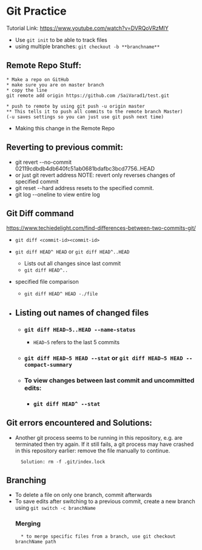 # Git Practice

Tutorial Link: https://www.youtube.com/watch?v=DVRQoVRzMIY

* Use `git init` to be able to track files 
* using multiple branches: `git checkout -b **branchname**`

## Remote Repo Stuff:
    * Make a repo on GitHub
    * make sure you are on master branch
    * copy the line 
    git remote add origin https://github.com /SaiVarad1/test.git

    * push to remote by using git push -u origin master
    ** This tells it to push all commits to the remote branch Master)
    (-u saves settings so you can just use git push next time)


* Making this change in the Remote Repo

## Reverting to previous commit:
* git revert --no-commit 02119cdbdb4db640fc51ab0681bdafbc3bcd7756..HEAD
* or just git revert address NOTE: revert only reverses changes of specified commit
* git reset --hard address resets to the specified commit.
* git log --oneline to view entire log

## Git Diff command
https://www.techiedelight.com/find-differences-between-two-commits-git/

* `git diff <commit-id><commit-id>`
* `git diff HEAD^ HEAD` or `git diff HEAD^..HEAD`
    * Lists out all changes since last commit 
    * `git diff HEAD^..`
* specified file comparison
    * `git diff HEAD^ HEAD -./file`
* ## Listing out names of changed files
  
    * ### `git diff HEAD~5..HEAD --name-status`
        * `HEAD~5` refers to the last 5 commits
    * ### `git diff HEAD~5 HEAD --stat` or  `git diff HEAD~5 HEAD --compact-summary`
    * ### To view changes between last commit and uncommitted edits: 
        * ###    `git diff HEAD^ --stat`



## Git errors encountered and Solutions:
* Another git process seems to be running in this repository, e.g.
are terminated then try again. If it still fails, a git process
may have crashed in this repository earlier:
remove the file manually to continue.

        Solution: rm -f .git/index.lock


## Branching
* To delete a file on only one branch, commit afterwards
* To save edits after switching to a previous commit, create a new branch using `git switch -c branchName`
    ### Merging
        * to merge specific files from a branch, use git checkout branchName path


